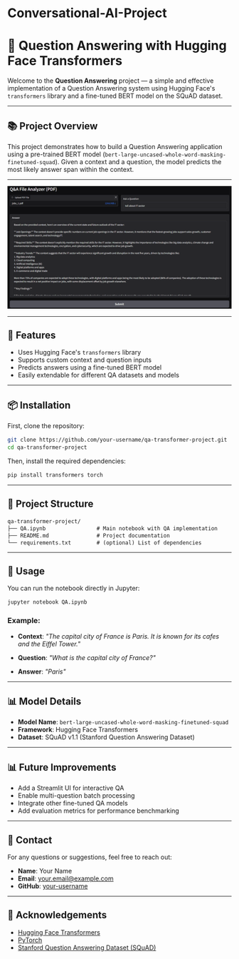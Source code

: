 # Conversational-AI-Project

# 🤖 Question Answering with Hugging Face Transformers

Welcome to the **Question Answering** project — a simple and effective implementation of a Question Answering system using Hugging Face's `transformers` library and a fine-tuned BERT model on the SQuAD dataset.

---

## 📚 Project Overview

This project demonstrates how to build a Question Answering application using a pre-trained BERT model (`bert-large-uncased-whole-word-masking-finetuned-squad`). Given a context and a question, the model predicts the most likely answer span within the context.

---

![image alt](https://github.com/AbelPriyakumarP/Conversational-AI-Project/blob/48cd66670da23c867727c06d68293ed9e2624187/qa.png)

---

## 🚀 Features

* Uses Hugging Face's `transformers` library
* Supports custom context and question inputs
* Predicts answers using a fine-tuned BERT model
* Easily extendable for different QA datasets and models

---

## 📦 Installation

First, clone the repository:

```bash
git clone https://github.com/your-username/qa-transformer-project.git
cd qa-transformer-project
```

Then, install the required dependencies:

```bash
pip install transformers torch
```

---

## 📁 Project Structure

```
qa-transformer-project/
├── QA.ipynb                # Main notebook with QA implementation
├── README.md               # Project documentation
└── requirements.txt        # (optional) List of dependencies
```

---

## 📅 Usage

You can run the notebook directly in Jupyter:

```bash
jupyter notebook QA.ipynb
```

### Example:

* **Context**:
  *"The capital city of France is Paris. It is known for its cafes and the Eiffel Tower."*

* **Question**:
  *"What is the capital city of France?"*

* **Answer**:
  *"Paris"*

---

## 📊 Model Details

* **Model Name**: `bert-large-uncased-whole-word-masking-finetuned-squad`
* **Framework**: Hugging Face Transformers
* **Dataset**: SQuAD v1.1 (Stanford Question Answering Dataset)

---

## 📊 Future Improvements

* Add a Streamlit UI for interactive QA
* Enable multi-question batch processing
* Integrate other fine-tuned QA models
* Add evaluation metrics for performance benchmarking

---

## 📩 Contact

For any questions or suggestions, feel free to reach out:

* **Name**: Your Name
* **Email**: [your.email@example.com](mailto:your.email@example.com)
* **GitHub**: [your-username](https://github.com/your-username)

---

## 👏 Acknowledgements

* [Hugging Face Transformers](https://huggingface.co/transformers/)
* [PyTorch](https://pytorch.org/)
* [Stanford Question Answering Dataset (SQuAD)](https://rajpurkar.github.io/SQuAD-explorer/)
